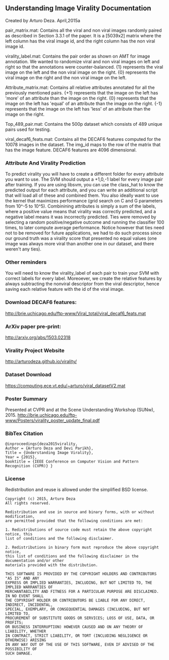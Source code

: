
## Understanding Image Virality Documentation
Created by Arturo Deza. April,2015a

pair_matrix.mat: Contains all the viral and non viral images randomly paired as described in Section 3.3.1 of the paper. It is a [5039x2] matrix where the left column has the viral image id, and the right column has the non viral image id.

virality_label.mat: Contains the pair order as shown on AMT for image annotation. We wanted to randomize viral and non viral images on left and right so that the annotations
were counter-balanced.
{1} represents the viral image on the left and the non viral image on the right.
{0} represents the viral image on the right and the non viral image on the left.

Attribute_matrix.mat: Contains all relative attributes annotated for all the previously mentioned pairs. 
{+1} represents that the image on the left has 'more' of an attribute than the image on the right.
{0} represents that the image on the left has 'equal' of an attribute than the image on the right.
{-1} represents that the image on the left has 'less' of an attribute than the image on the right.

Top_489_pair.mat: Contains the 500p dataset which consists of 489 unique pairs used for testing.

viral_decaf6_feats.mat: Contains all the DECAF6 features computed for the 10078 images in the dataset. The img_id maps to the row of the matrix that has the image feature. DECAF6 features are 4096 dimensional.


### Attribute And Virality Prediction 


 To predict virality you will have to create a different folder for every attribute you want to use. The SVM should output a +1,0,-1 label for every image pair after training.
 If you are using libsvm, you can use the class_hat to know the predicted output for each attribute, and you can write an additional script that will load all of these and
 combined them. You also ideally want to use the kernel that maximizes performance (grid search on C and G parameters from 10^-5 to 10^5). 
 Combinining attributes is simply a sum of the labels, where a positive value means that virality was correctly predicted, and a negative label means it was
 incorrectly predicted. Ties were removed by selecting a random positive/negative outcome and running the classifier 100 times, to later compute average performance. Notice
 however that ties need not to be removed for future applications, we had to do such process since our ground truth was a virality score that presented no equal values (one
 image was always more viral than another one in our dataset, and there weren't any ties).


### Other reminders 


You will need to know the virality_label of each pair to train your SVM with correct labels for every label.
Moreoever, we create the relative features by always subtracting the nonviral descriptor from the viral descriptor, hence saving each relative feature with the id of the viral image.


### Download DECAF6 features:
http://brie.uchicago.edu/ftp-www/Viral_total/viral_decaf6_feats.mat

### ArXiv paper pre-print:
http://arxiv.org/abs/1503.02318

### Virality Project Website
http://arturodeza.github.io/virality/

### Dataset Download
https://computing.ece.vt.edu/~arturo/viral_datasetV2.mat

### Poster Summary
Presented at CVPR and at the Scene Understanding Workshop (SUNw), 2015.
http://brie.uchicago.edu/ftp-www/Posters/virality_poster_update_final.pdf

### BibTex Citation

    @inproceedings{deza2015virality, 
    Author = {Arturo Deza and Devi Parikh}, 
    Title = {Understanding Image Virality}, 
    Year = {2015}, 
    booktitle = {IEEE Conference on Computer Vision and Pattern Recognition (CVPR)} }

### License

Redistribution and reuse is allowed under the simplified BSD license.

    Copyright (c) 2015, Arturo Deza
    All rights reserved.
    
    Redistribution and use in source and binary forms, with or without modification,
    are permitted provided that the following conditions are met:
    
    1. Redistributions of source code must retain the above copyright notice, this
    list of conditions and the following disclaimer.
    
    2. Redistributions in binary form must reproduce the above copyright notice,
    this list of conditions and the following disclaimer in the documentation and/or other
    materials provided with the distribution.
    
    THIS SOFTWARE IS PROVIDED BY THE COPYRIGHT HOLDERS AND CONTRIBUTORS "AS IS" AND ANY
    EXPRESS OR IMPLIED WARRANTIES, INCLUDING, BUT NOT LIMITED TO, THE IMPLIED WARRANTIES OF
    MERCHANTABILITY AND FITNESS FOR A PARTICULAR PURPOSE ARE DISCLAIMED. IN NO EVENT SHALL
    THE COPYRIGHT HOLDER OR CONTRIBUTORS BE LIABLE FOR ANY DIRECT, INDIRECT, INCIDENTAL,
    SPECIAL, EXEMPLARY, OR CONSEQUENTIAL DAMAGES (INCLUDING, BUT NOT LIMITED TO,
    PROCUREMENT OF SUBSTITUTE GOODS OR SERVICES; LOSS OF USE, DATA, OR PROFITS;
    OR BUSINESS INTERRUPTION) HOWEVER CAUSED AND ON ANY THEORY OF LIABILITY, WHETHER
    IN CONTRACT, STRICT LIABILITY, OR TORT (INCLUDING NEGLIGENCE OR OTHERWISE) ARISING
    IN ANY WAY OUT OF THE USE OF THIS SOFTWARE, EVEN IF ADVISED OF THE POSSIBILITY OF
    SUCH DAMAGE.
